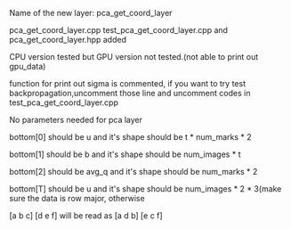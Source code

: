Name of the new layer: pca_get_coord_layer

pca_get_coord_layer.cpp test_pca_get_coord_layer.cpp and pca_get_coord_layer.hpp added

CPU version tested but GPU version not tested.(not able to print out gpu_data)

function for print out sigma is commented, if you want to try test backpropagation,uncomment those line and uncomment codes in test_pca_get_coord_layer.cpp

No parameters needed for pca layer

bottom[0] should be u and it's shape should be t * num_marks * 2

bottom[1] should be b and it's shape should be num_images * t

bottom[2] should be avg_q and it's shape should be num_marks * 2

bottom[T] should be u and it's shape should be num_images * 2 * 3(make sure the data is row major, otherwise

[a b c]  [d e f] will be read as [a d b]  [e c f]
		
